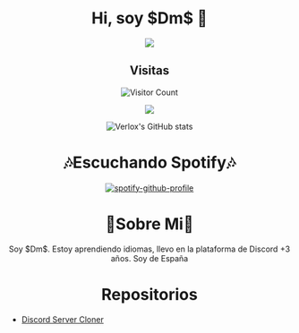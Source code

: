 <h1 align="center">Hi, soy $Dm$ 👋</h1>

<div align="center">
  <img src="https://media.discordapp.net/attachments/986388494081491008/990410262546878524/945146332249731112.gif"></img>
  
## Visitas
![Visitor Count](https://profile-counter.glitch.me/DmS-FuckTos/count.svg)

<div align="center">

  <img src="https://discord.c99.nl/widget/theme-5/995003611954282637.png"></img>

  ![Verlox's GitHub stats](https://github-readme-stats.vercel.app/api?username=DmS-FuckToS&show_icons=true&theme=radical)
</div>
<h1 align="center">🎶Escuchando Spotify🎶 </h1>

<div align="center">

[![spotify-github-profile](https://spotify-github-profile.vercel.app/api/view?uid=31soqzhye67mwp7rukbgn3qc7o6a&cover_image=true&theme=compact)](https://github.com/kittinan/spotify-github-profile)

</div>

<h1 align="center">👤Sobre Mi👤</h1>
Soy $Dm$. Estoy aprendiendo idiomas, llevo en la plataforma de Discord +3 años. Soy de España
</div>

<h1 align="center">Repositorios</h1>

* [Discord Server Cloner](https://github.com/DmS-FuckToS/$Dm$-Modified-Cloner)
